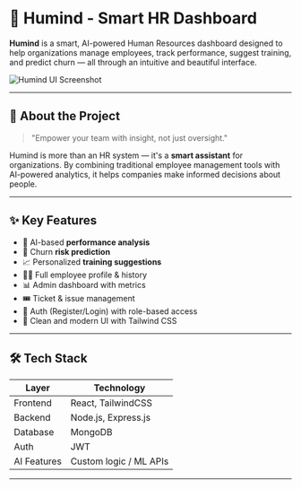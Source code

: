 # 🚀 Humind - Smart HR Dashboard

**Humind** is a smart, AI-powered Human Resources dashboard designed to help organizations manage employees, track performance, suggest training, and predict churn — all through an intuitive and beautiful interface.

![Humind UI Screenshot](https://via.placeholder.com/800x400.png?text=Humind+Smart+Dashboard)

---


## 📖 About the Project

> "Empower your team with insight, not just oversight."

Humind is more than an HR system — it's a **smart assistant** for organizations. By combining traditional employee management tools with AI-powered analytics, it helps companies make informed decisions about people.

---

## ✨ Key Features

- 🧠 AI-based **performance analysis**
- 🔮 Churn **risk prediction**
- 📈 Personalized **training suggestions**
- 👩‍💼 Full employee profile & history
- 📊 Admin dashboard with metrics
- 🎟️ Ticket & issue management
- 🔐 Auth (Register/Login) with role-based access
- 🌈 Clean and modern UI with Tailwind CSS

---

## 🛠 Tech Stack

| Layer        | Technology             |
|--------------|------------------------|
| Frontend     | React, TailwindCSS     |
| Backend      | Node.js, Express.js    |
| Database     | MongoDB                |
| Auth         | JWT                    |
| AI Features  | Custom logic / ML APIs |

---

